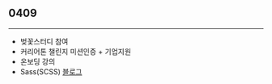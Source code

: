 ## 0409

---

- 벚꽃스터디 참여
- 커리어톤 챌린지 미션인증 + 기업지원
- 온보딩 강의
- Sass(SCSS) [블로그](https://velog.io/@yeahzzl/Sass-SCSS%EB%8A%94-%EB%AC%B4%EC%97%87%EC%9D%BC%EA%B9%8C)
